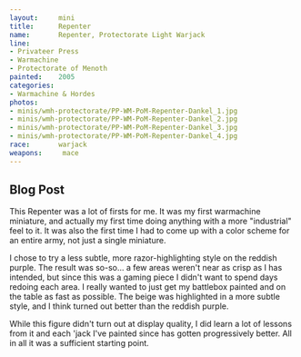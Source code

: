 ```yaml
---
layout:     mini
title:      Repenter
name:       Repenter, Protectorate Light Warjack
line:       
- Privateer Press
- Warmachine
- Protectorate of Menoth
painted:    2005
categories:
- Warmachine & Hordes
photos:
- minis/wmh-protectorate/PP-WM-PoM-Repenter-Dankel_1.jpg
- minis/wmh-protectorate/PP-WM-PoM-Repenter-Dankel_2.jpg
- minis/wmh-protectorate/PP-WM-PoM-Repenter-Dankel_3.jpg
- minis/wmh-protectorate/PP-WM-PoM-Repenter-Dankel_4.jpg
race:       warjack
weapons:     mace
---
```


## Blog Post
This Repenter was a lot of firsts for me. It was my first warmachine miniature, and actually my first time doing anything with a more "industrial" feel to it. It was also the first time I had to come up with a color scheme for an entire army, not just a single miniature.  
 
I chose to try a less subtle, more razor-highlighting style on the reddish purple. The result was so-so... a few areas weren't near as crisp as I has intended, but since this was a gaming piece I didn't want to spend days redoing each area. I really wanted to just get my battlebox painted and on the table as fast as possible. The beige was highlighted in a more subtle style, and I think turned out better than the reddish purple.

While this figure didn't turn out at display quality, I did learn a lot of lessons from it and each 'jack I've painted since has gotten progressively better. All in all it was a sufficient starting point.